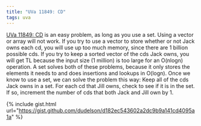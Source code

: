 ```yaml
---
title: "UVa 11849: CD"
tags: uva
---
```

[UVa 11849: CD](https://uva.onlinejudge.org/index.php?option=com_onlinejudge&Itemid=8&category=24&page=show_problem&problem=2949) is 
an easy problem, as long as you use a set. <!--more--> Using a vector or array will not work. If you try to use a vector to store whether or not Jack owns each cd, you will use up too much memory, since there are 1 billion possible cds. If you try to keep a sorted vector of the cds Jack owns, you will get TL because the input size (1 million) is too large for an O(nlogn) operation. A set solves both of these problems, because it only stores the elements it needs to and does insertions and lookups in O(logn). Once we know to use a set, we can solve the problem this way: Keep all of the cds Jack owns in a set. For each cd that Jill owns, check to see if it is in the set. If so, increment the number of cds that both Jack and Jill own by 1.

{% include gist.html url="https://gist.github.com/dudelson/d182ec543602a2dc9b9a141cd4095a1a" %}

